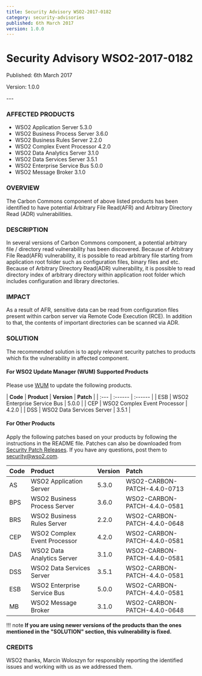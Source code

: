 ```yaml
---
title: Security Advisory WSO2-2017-0182
category: security-advisories
published: 6th March 2017
version: 1.0.0
---
```


# Security Advisory WSO2-2017-0182

<p class="doc-version">Published: 6th March 2017</p>
<p class="doc-version">Version: 1.0.0</p>
---

### AFFECTED PRODUCTS
* WSO2 Application Server 5.3.0
* WSO2 Business Process Server 3.6.0
* WSO2 Business Rules Server 2.2.0
* WSO2 Complex Event Processor 4.2.0
* WSO2 Data Analytics Server 3.1.0
* WSO2 Data Services Server 3.5.1
* WSO2 Enterprise Service Bus 5.0.0
* WSO2 Message Broker 3.1.0


### OVERVIEW
The Carbon Commons component of above listed products has been identified to have potential Arbitrary File Read(AFR) and Arbitrary Directory Read (ADR) vulnerabilities.


### DESCRIPTION
In several versions of Carbon Commons component, a potential arbitrary file / directory read vulnerability has been discovered. Because of Arbitrary File Read(AFR) vulnerability, it is possible to read arbitrary file starting from application root folder such as configuration files, binary files and etc. Because of Arbitrary Directory Read(ADR) vulnerability, it is possible to read directory index of arbitrary directory within application root folder which includes configuration and library directories.


### IMPACT
As a result of AFR, sensitive data can be read from configuration files present within carbon server via Remote Code Execution (RCE). In addition to that, the contents of important directories can be scanned via ADR.


### SOLUTION
The recommended solution is to apply relevant security patches to products which fix the vulnerability in affected component.

#### For WSO2 Update Manager (WUM) Supported Products
Please use [WUM](https://wso2.com/updates/wum/) to update the following products.

| **Code** | **Product**          | **Version** | **Patch**                    |
| :--- | :------ | :------ |
| ESB | WSO2 Enterprise Service Bus | 5.0.0 |
| CEP | WSO2 Complex Event Processor | 4.2.0 |
| DSS | WSO2 Data Services Server | 3.5.1 |


#### For Other Products
Apply the following patches based on your products by following the instructions in the README file. Patches can also be downloaded from [Security Patch Releases](http://wso2.com/security-patch-releases/). If you have any questions, post them to <security@wso2.com>.


| Code | Product | Version | Patch | 
| :--- | :------ | :------ | :---- |
| AS | WSO2 Application Server | 5.3.0 | WSO2-CARBON-PATCH-4.4.0-0713 |
| BPS | WSO2 Business Process Server | 3.6.0 | WSO2-CARBON-PATCH-4.4.0-0581 |
| BRS | WSO2 Business Rules Server | 2.2.0 | WSO2-CARBON-PATCH-4.4.0-0648 |
| CEP | WSO2 Complex Event Processor | 4.2.0 | WSO2-CARBON-PATCH-4.4.0-0581 |
| DAS | WSO2 Data Analytics Server | 3.1.0 | WSO2-CARBON-PATCH-4.4.0-0581 |
| DSS | WSO2 Data Services Server | 3.5.1 | WSO2-CARBON-PATCH-4.4.0-0581 |
| ESB | WSO2 Enterprise Service Bus | 5.0.0 | WSO2-CARBON-PATCH-4.4.0-0581 |
| MB | WSO2 Message Broker | 3.1.0 | WSO2-CARBON-PATCH-4.4.0-0648 | 


!!! note
    **If you are using newer versions of the products than the ones mentioned in the "SOLUTION" section, this vulnerability is fixed.**


### CREDITS
WSO2 thanks, Marcin Woloszyn for responsibly reporting the identified issues and working with us as we addressed them.